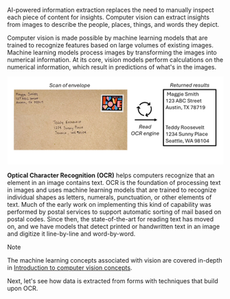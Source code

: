 AI-powered information extraction replaces the need to manually inspect each piece of content for insights. Computer vision can extract insights from images to describe the people, places, things, and words they depict. 

Computer vision is made possible by machine learning models that are trained to recognize features based on large volumes of existing images. Machine learning models process images by transforming the images into numerical information. At its core, vision models perform calculations on the numerical information, which result in predictions of what's in the images. 

![Screenshot of an envelope with the address handwritten. The address is digitized next to the image, showing an example of OCR](../media/sample-mail.jpg) 

**Optical Character Recognition (OCR)** helps computers recognize that an element in an image contains text. OCR is the foundation of processing text in images and uses machine learning models that are trained to recognize individual shapes as letters, numerals, punctuation, or other elements of text. Much of the early work on implementing this kind of capability was performed by postal services to support automatic sorting of mail based on postal codes. Since then, the state-of-the-art for reading text has moved on, and we have models that detect printed or handwritten text in an image and digitize it line-by-line and word-by-word.

> [!NOTE]
> The machine learning concepts associated with vision are covered in-depth in [Introduction to computer vision concepts](https://learn.microsoft.com/en-us/training/modules/analyze-images-computer-vision/).  

Next, let's see how data is extracted from forms with techniques that build upon OCR. 